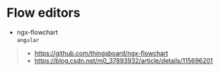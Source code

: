 # Flow editors

* ngx-flowchart<br>
`angular` 
> * https://github.com/thingsboard/ngx-flowchart 
> * https://blog.csdn.net/m0_37893932/article/details/115696201
